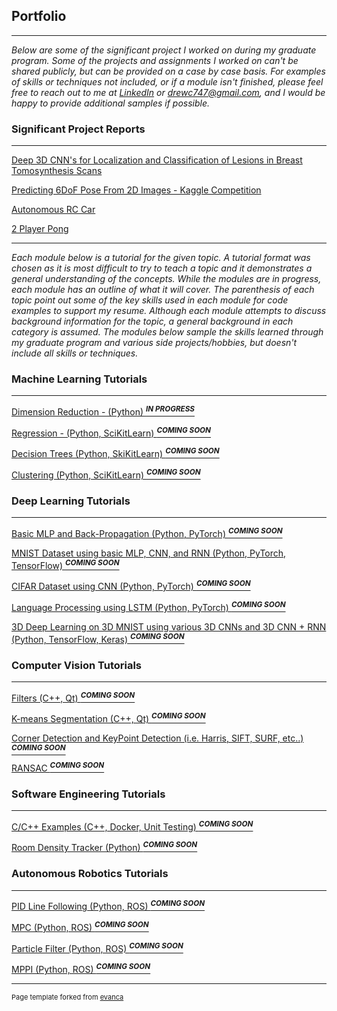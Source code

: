 ## Portfolio

---

*Below are some of the significant project I worked on during my graduate program. Some of the projects and assignments I worked on can't be shared publicly, but can be provided on a case by case basis. For examples of skills or techniques not included, or if a module isn't finished, please feel free to reach out to me at <a href="https://www.linkedin.com/in/drewc747/">LinkedIn</a> or drewc747@gmail.com, and I would be happy to provide additional samples if possible.*

### Significant Project Reports

---

[Deep 3D CNN's for Localization and Classification of Lesions in Breast Tomosynthesis Scans](/pdf/Localizations_and_Classification_of_Lesions_in_Breast_Tomosynthesis_Scans_Using_3D_CNNs.pdf)

[Predicting 6DoF Pose From 2D Images - Kaggle Competition](/pdf/Predicting_6DoF_Pose_From_2D_Images.pdf)

[Autonomous RC Car](/pdf/AutoRC_Final_Report.pdf)

[2 Player Pong](/pdf/2p_pong.pdf)

---

*Each module below is a tutorial for the given topic. A tutorial format was chosen as it is most difficult to try to teach a topic and it demonstrates a general understanding of the concepts. While the modules are in progress, each module has an outline of what it will cover. The parenthesis of each topic point out some of the key skills used in each module for code examples to support my resume. Although each module attempts to discuss background information for the topic, a general background in each category is assumed. The modules below sample the skills learned through my graduate program and various side projects/hobbies, but doesn't include all skills or techniques.*

### Machine Learning Tutorials 

---

[Dimension Reduction - (Python) <sup>**_IN PROGRESS_**</sup>](/projects/dimension_reduction.md)

[Regression - (Python, SciKitLearn) <sup>**_COMING SOON_**</sup>](/projects/regression.md)

[Decision Trees (Python, SkiKitLearn) <sup>**_COMING SOON_**</sup>](/projects/decision_trees.md)

[Clustering (Python, SciKitLearn) <sup>**_COMING SOON_**</sup>](/projects/clustering.md)

### Deep Learning Tutorials 

---

[Basic MLP and Back-Propagation (Python, PyTorch) <sup>**_COMING SOON_**</sup>](/projects/mlp_back_prop.md)

[MNIST Dataset using basic MLP, CNN, and RNN (Python, PyTorch, TensorFlow) <sup>**_COMING SOON_**</sup>](/projects/mnist_classifier.md)

[CIFAR Dataset using CNN (Python, PyTorch) <sup>**_COMING SOON_**</sup>](/projects/cifar_classifier.md)

[Language Processing using LSTM (Python, PyTorch) <sup>**_COMING SOON_**</sup>](/projects/language_processing.md)

[3D Deep Learning on 3D MNIST using various 3D CNNs and 3D CNN + RNN (Python, TensorFlow, Keras) <sup>**_COMING SOON_**</sup>](/projects/3d_mnist_classifier.md)

### Computer Vision Tutorials 

---

[Filters (C++, Qt) <sup>**_COMING SOON_**</sup>](/projects/cv_filters.md)

[K-means Segmentation (C++, Qt) <sup>**_COMING SOON_**</sup>](/projects/k_means_segmentation.md)

[Corner Detection and KeyPoint Detection (i.e. Harris, SIFT, SURF, etc..)  <sup>**_COMING SOON_**</sup>](/projects/keypoint_detection.md)

[RANSAC <sup>**_COMING SOON_**</sup>](/projects/ransac.md)

### Software Engineering Tutorials 

---

[C/C++ Examples (C++, Docker, Unit Testing) <sup>**_COMING SOON_**</sup>](/projects/sw_engineering.md)

[Room Density Tracker (Python) <sup>**_COMING SOON_**</sup>](/projects/room_density_tracker.md)

### Autonomous Robotics Tutorials 

---

[PID Line Following (Python, ROS) <sup>**_COMING SOON_**</sup>](/projects/pid_line_following.md)

[MPC (Python, ROS) <sup>**_COMING SOON_**</sup>](/projects/mpc.md)

[Particle Filter (Python, ROS) <sup>**_COMING SOON_**</sup>](/projects/particle_filter.md)

[MPPI (Python, ROS) <sup>**_COMING SOON_**</sup>](/projects/mppi.md)

---

<p style="font-size:11px">Page template forked from <a href="https://github.com/evanca/quick-portfolio">evanca</a></p>
<!-- Remove above link if you don't want to attibute -->
